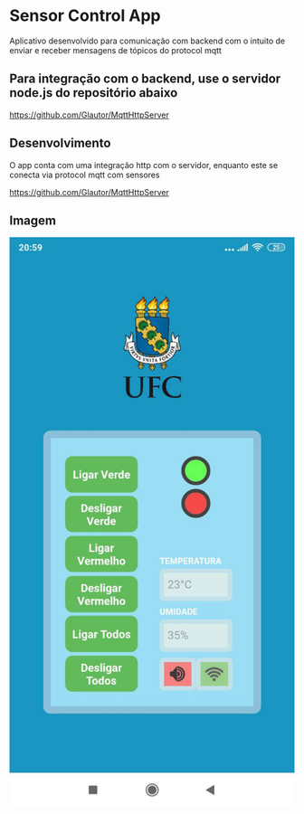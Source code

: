 # Sensor Control App
Aplicativo desenvolvido para comunicação com backend com o intuito de enviar e receber mensagens de tópicos do protocol mqtt

## Para integração com o backend, use o servidor node.js do repositório abaixo
https://github.com/Glautor/MqttHttpServer

## Desenvolvimento
O app conta com uma integração http com o servidor, enquanto este se conecta via protocol mqtt com sensores

https://github.com/Glautor/MqttHttpServer

## Imagem

![Alt text](assets/print_app.jpg?raw=true=100x "Print do App")
